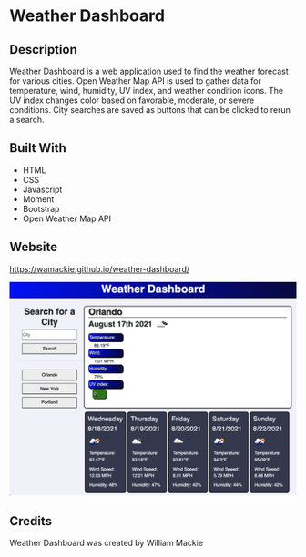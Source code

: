 # Weather Dashboard

## Description
Weather Dashboard is a web application used to find the weather forecast for various cities. Open Weather Map API is used to gather data for temperature, wind, humidity, UV index, and weather condition icons. The UV index changes color based on favorable, moderate, or severe conditions. City searches are saved as buttons that can be clicked to rerun a search.

## Built With
* HTML
* CSS
* Javascript
* Moment
* Bootstrap
* Open Weather Map API

## Website
https://wamackie.github.io/weather-dashboard/

![screenshot](assets/images/weather.png)

## Credits
Weather Dashboard was created by William Mackie
